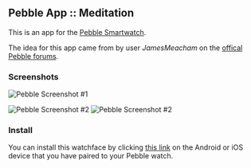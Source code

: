 ## Pebble App :: Meditation

This is an app for the [Pebble Smartwatch][1]. 

The idea for this app came from by user *JamesMeacham* on the [offical Pebble forums][2].

### Screenshots

![Pebble Screenshot #1](http://smallstoneapps.s3.amazonaws.com/meditation/screenshots/screenshot_meditation_1-0_01_w.png)

![Pebble Screenshot #2](http://smallstoneapps.s3.amazonaws.com/meditation/screenshots/screenshot_meditation_1-0_02_w.png)  ![Pebble Screenshot #2](http://smallstoneapps.s3.amazonaws.com/meditation/screenshots/screenshot_meditation_1-0_03_w.png)

### Install

You can install this watchface by clicking [this link][3] on the Android or iOS device that you have paired to your Pebble watch.

[1]: http://getpebble.com
[2]: http://forums.getpebble.com/discussion/5973/app-idea-meditation-timer
[3]: http://builder.pblweb.com.s3.amazonaws.com/0815819a-f8a1-4b20-b412-741d63aaffd4/build.pbw
